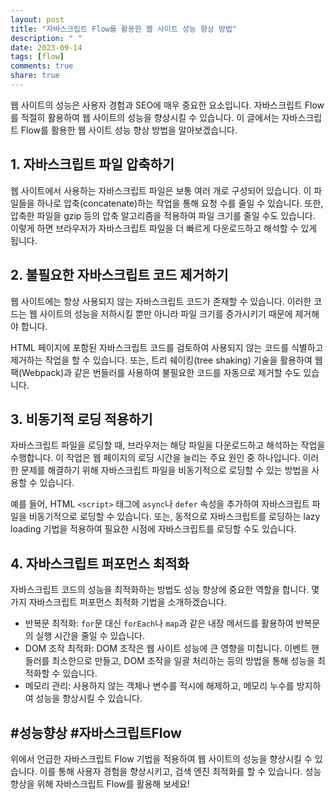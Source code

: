 ```yaml
---
layout: post
title: "자바스크립트 Flow를 활용한 웹 사이트 성능 향상 방법"
description: " "
date: 2023-09-14
tags: [flow]
comments: true
share: true
---
```


웹 사이트의 성능은 사용자 경험과 SEO에 매우 중요한 요소입니다. 자바스크립트 Flow를 적절히 활용하여 웹 사이트의 성능을 향상시킬 수 있습니다. 이 글에서는 자바스크립트 Flow를 활용한 웹 사이트 성능 향상 방법을 알아보겠습니다.

## 1. 자바스크립트 파일 압축하기

웹 사이트에서 사용하는 자바스크립트 파일은 보통 여러 개로 구성되어 있습니다. 이 파일들을 하나로 압축(concatenate)하는 작업을 통해 요청 수를 줄일 수 있습니다. 또한, 압축한 파일을 gzip 등의 압축 알고리즘을 적용하여 파일 크기를 줄일 수도 있습니다. 이렇게 하면 브라우저가 자바스크립트 파일을 더 빠르게 다운로드하고 해석할 수 있게 됩니다.

## 2. 불필요한 자바스크립트 코드 제거하기

웹 사이트에는 항상 사용되지 않는 자바스크립트 코드가 존재할 수 있습니다. 이러한 코드는 웹 사이트의 성능을 저하시킬 뿐만 아니라 파일 크기를 증가시키기 때문에 제거해야 합니다. 

HTML 페이지에 포함된 자바스크립트 코드를 검토하여 사용되지 않는 코드를 식별하고 제거하는 작업을 할 수 있습니다. 또는, 트리 쉐이킹(tree shaking) 기술을 활용하여 웹팩(Webpack)과 같은 번들러를 사용하여 불필요한 코드를 자동으로 제거할 수도 있습니다.

## 3. 비동기적 로딩 적용하기

자바스크립트 파일을 로딩할 때, 브라우저는 해당 파일을 다운로드하고 해석하는 작업을 수행합니다. 이 작업은 웹 페이지의 로딩 시간을 늘리는 주요 원인 중 하나입니다. 이러한 문제를 해결하기 위해 자바스크립트 파일을 비동기적으로 로딩할 수 있는 방법을 사용할 수 있습니다.

예를 들어, HTML `<script>` 태그에 `async`나 `defer` 속성을 추가하여 자바스크립트 파일을 비동기적으로 로딩할 수 있습니다. 또는, 동적으로 자바스크립트를 로딩하는 lazy loading 기법을 적용하여 필요한 시점에 자바스크립트를 로딩할 수도 있습니다.

## 4. 자바스크립트 퍼포먼스 최적화

자바스크립트 코드의 성능을 최적화하는 방법도 성능 향상에 중요한 역할을 합니다. 몇 가지 자바스크립트 퍼포먼스 최적화 기법을 소개하겠습니다.

- 반복문 최적화: `for`문 대신 `forEach`나 `map`과 같은 내장 메서드를 활용하여 반복문의 실행 시간을 줄일 수 있습니다.
- DOM 조작 최적화: DOM 조작은 웹 사이트 성능에 큰 영향을 미칩니다. 이벤트 핸들러를 최소한으로 만들고, DOM 조작을 일괄 처리하는 등의 방법을 통해 성능을 최적화할 수 있습니다.
- 메모리 관리: 사용하지 않는 객체나 변수를 적시에 해제하고, 메모리 누수를 방지하여 성능을 향상시킬 수 있습니다.

## #성능향상 #자바스크립트Flow

위에서 언급한 자바스크립트 Flow 기법을 적용하여 웹 사이트의 성능을 향상시킬 수 있습니다. 이를 통해 사용자 경험을 향상시키고, 검색 엔진 최적화를 할 수 있습니다. 성능 향상을 위해 자바스크립트 Flow를 활용해 보세요!